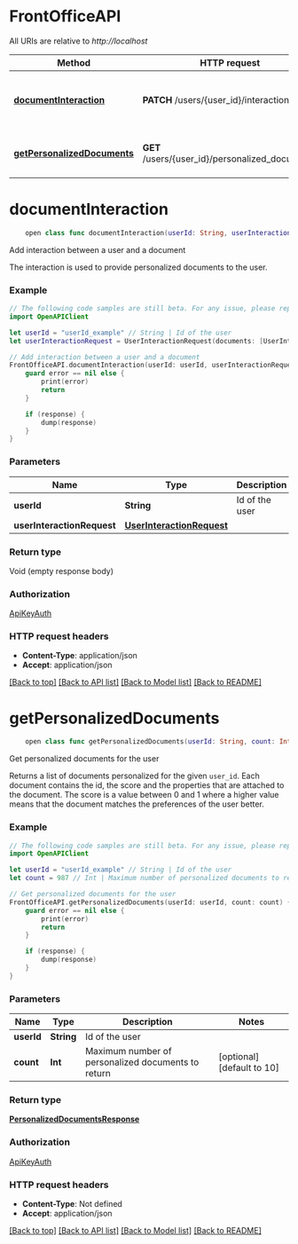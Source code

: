 # FrontOfficeAPI

All URIs are relative to *http://localhost*

Method | HTTP request | Description
------------- | ------------- | -------------
[**documentInteraction**](FrontOfficeAPI.md#documentinteraction) | **PATCH** /users/{user_id}/interactions | Add interaction between a user and a document
[**getPersonalizedDocuments**](FrontOfficeAPI.md#getpersonalizeddocuments) | **GET** /users/{user_id}/personalized_documents | Get personalized documents for the user


# **documentInteraction**
```swift
    open class func documentInteraction(userId: String, userInteractionRequest: UserInteractionRequest? = nil, completion: @escaping (_ data: Void?, _ error: Error?) -> Void)
```

Add interaction between a user and a document

The interaction is used to provide personalized documents to the user.

### Example
```swift
// The following code samples are still beta. For any issue, please report via http://github.com/OpenAPITools/openapi-generator/issues/new
import OpenAPIClient

let userId = "userId_example" // String | Id of the user
let userInteractionRequest = UserInteractionRequest(documents: [UserInteractionData(id: "id_example", type: UserInteractionType())]) // UserInteractionRequest |  (optional)

// Add interaction between a user and a document
FrontOfficeAPI.documentInteraction(userId: userId, userInteractionRequest: userInteractionRequest) { (response, error) in
    guard error == nil else {
        print(error)
        return
    }

    if (response) {
        dump(response)
    }
}
```

### Parameters

Name | Type | Description  | Notes
------------- | ------------- | ------------- | -------------
 **userId** | **String** | Id of the user | 
 **userInteractionRequest** | [**UserInteractionRequest**](UserInteractionRequest.md) |  | [optional] 

### Return type

Void (empty response body)

### Authorization

[ApiKeyAuth](../README.md#ApiKeyAuth)

### HTTP request headers

 - **Content-Type**: application/json
 - **Accept**: application/json

[[Back to top]](#) [[Back to API list]](../README.md#documentation-for-api-endpoints) [[Back to Model list]](../README.md#documentation-for-models) [[Back to README]](../README.md)

# **getPersonalizedDocuments**
```swift
    open class func getPersonalizedDocuments(userId: String, count: Int? = nil, completion: @escaping (_ data: PersonalizedDocumentsResponse?, _ error: Error?) -> Void)
```

Get personalized documents for the user

Returns a list of documents personalized for the given `user_id`. Each document contains the id, the score and the properties that are attached to the document. The score is a value between 0 and 1 where a higher value means that the document matches the preferences of the user better.

### Example
```swift
// The following code samples are still beta. For any issue, please report via http://github.com/OpenAPITools/openapi-generator/issues/new
import OpenAPIClient

let userId = "userId_example" // String | Id of the user
let count = 987 // Int | Maximum number of personalized documents to return (optional) (default to 10)

// Get personalized documents for the user
FrontOfficeAPI.getPersonalizedDocuments(userId: userId, count: count) { (response, error) in
    guard error == nil else {
        print(error)
        return
    }

    if (response) {
        dump(response)
    }
}
```

### Parameters

Name | Type | Description  | Notes
------------- | ------------- | ------------- | -------------
 **userId** | **String** | Id of the user | 
 **count** | **Int** | Maximum number of personalized documents to return | [optional] [default to 10]

### Return type

[**PersonalizedDocumentsResponse**](PersonalizedDocumentsResponse.md)

### Authorization

[ApiKeyAuth](../README.md#ApiKeyAuth)

### HTTP request headers

 - **Content-Type**: Not defined
 - **Accept**: application/json

[[Back to top]](#) [[Back to API list]](../README.md#documentation-for-api-endpoints) [[Back to Model list]](../README.md#documentation-for-models) [[Back to README]](../README.md)

